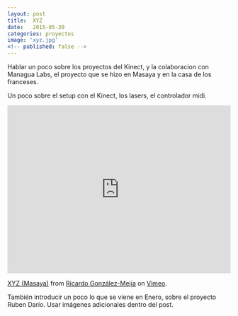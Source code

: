 ```yaml
---
layout: post
title:  XYZ
date:   2015-05-30
categories: proyectos
image: 'xyz.jpg'
<!-- published: false -->
---
```


Hablar un poco sobre los proyectos del Kinect, y la colaboracion con Managua Labs, el proyecto que se hizo en Masaya y en la casa de los franceses.

Un poco sobre el setup con el Kinect, los lasers, el controlador midi. 

<!-- @TODO: Encontrar una mejor manera de agregar embeds en markdown -->
<iframe src="https://player.vimeo.com/video/113230197" class='iframe' width="100%" height="380px" frameborder="0" webkitallowfullscreen mozallowfullscreen allowfullscreen></iframe> <p><a href="https://vimeo.com/113230197">XYZ (Masaya)</a> from <a href="https://vimeo.com/user3235877">Ricardo Gonz&aacute;lez-Mej&iacute;a</a> on <a href="https://vimeo.com">Vimeo</a>.</p>


También introducir un poco lo que se viene en Enero, sobre el proyecto Ruben Darío. Usar imágenes adicionales dentro del post. 